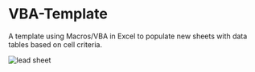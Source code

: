 # VBA-Template
A template using Macros/VBA in Excel to populate new sheets with data tables based on cell criteria.

![lead sheet](https://github.com/lilyeckhart/VBA-Template/assets/64758489/b899417c-8da3-4980-947b-04e458336763)
